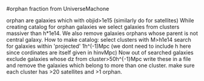 #orphan fraction from UniverseMachone

orphan are galaxies which with objid>1e15 (similarly do for satellites) 
While creating catalog for orphan galaxies we select galaxies from clusters massiver than h\*1e14.
We also remove galaxies orphans whose parent is not central galaxy.
How to make catalog:
  select clusters with M>h1e14
  search for galaxies within 'projected' 1h^(-1)Mpc  (we dont need to include h here since cordinates are itself given in hinvMpc)
  Now out of searched galaxies exclude galaxies whose dz from cluster>50h^{-1}Mpc
  write these in a file and remove the galaxies which belong to more than one cluster.
  make sure each cluster has >20 satellites and >1 orphan.
